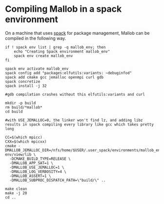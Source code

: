 # Compiling Mallob in a spack environment 

On a machine that uses [spack](https://spack.io/SPACK) for package management, Mallob can be compiled in the following way.

    
    if ! spack env list | grep -q mallob_env; then
        echo "Creating Spack environment mallob_env"
        spack env create mallob_env
    fi
    
    spack env activate mallob_env
    spack config add "packages:elfutils:variants: ~debuginfod"
    spack add cmake gcc jemalloc openmpi curl gdb
    spack concretize
    spack install -j 32
    
    #gdb compilation crashes without this elfutils:variants and curl
    
    mkdir -p build
    rm build/*mallob*
    cd build

    #with USE_JEMALLOC=0, the linker won't find lz, and adding libz results in spack compiling every library like gcc which takes pretty long
    
    CC=$(which mpicc) 
    CXX=$(which mpicxx) 
    cmake -DMALLOB_JEMALLOC_DIR=/nfs/home/$USER/.user_spack/environments/mallob_env/.spack-env/view/lib \
      -DCMAKE_BUILD_TYPE=RELEASE \
      -DMALLOB_APP_SAT=1 \
      -DMALLOB_USE_JEMALLOC=1 \
      -DMALLOB_LOG_VERBOSITY=4 \
      -DMALLOB_ASSERT=1 \
      -DMALLOB_SUBPROC_DISPATCH_PATH=\"build/\" ..
  
    make clean
    make -j 20
    cd ..
  
